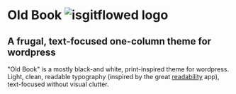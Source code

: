 # Old Book ![isgitflowed logo](http://isgitflowed.com/gitflowed_68x13.png)
## A frugal, text-focused one-column theme for wordpress

"Old Book" is a mostly black-and white, print-inspired theme for wordpress. Light, clean, readable typography (inspired by the great [readability](https://www.readability.com/) app), text-focused without visual clutter.

